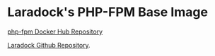 # Laradock's PHP-FPM Base Image

[php-fpm Docker Hub Repository](https://hub.docker.com/r/cryrcit/php-fpm/)

[Laradock Github Repository](https://github.com/Cryrcit/macchine). 
